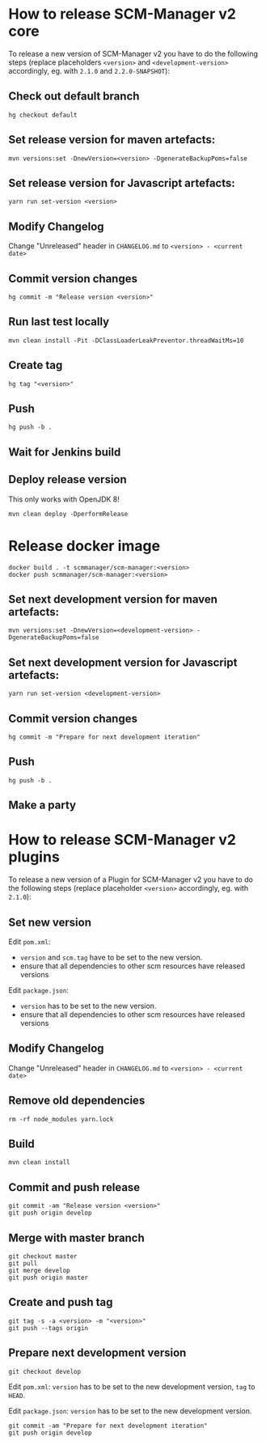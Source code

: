 # How to release SCM-Manager v2 core

To release a new version of SCM-Manager v2 you have to do the following steps (replace placeholders `<version>` and `<development-version>` accordingly, eg. with `2.1.0` and `2.2.0-SNAPSHOT`):

## Check out default branch

`hg checkout default`

## Set release version for maven artefacts:

`mvn versions:set -DnewVersion=<version> -DgenerateBackupPoms=false`

## Set release version for Javascript artefacts:

`yarn run set-version <version>`

## Modify Changelog

Change "Unreleased" header in `CHANGELOG.md` to  `<version> - <current date>`

## Commit version changes

`hg commit -m "Release version <version>"`

## Run last test locally

`mvn clean install -Pit -DClassLoaderLeakPreventor.threadWaitMs=10`

## Create tag

`hg tag "<version>"`

## Push

`hg push -b .`

## Wait for Jenkins build

## Deploy release version

This only works with OpenJDK 8!

`mvn clean deploy -DperformRelease`

# Release docker image

```
docker build . -t scmmanager/scm-manager:<version>
docker push scmmanager/scm-manager:<version>
```

## Set next development version for maven artefacts:

`mvn versions:set -DnewVersion=<development-version> -DgenerateBackupPoms=false`

## Set next development version for Javascript artefacts:

`yarn run set-version <development-version>`

## Commit version changes

`hg commit -m "Prepare for next development iteration"`

## Push

`hg push -b .`

## Make a party

# How to release SCM-Manager v2 plugins

To release a new version of a Plugin for SCM-Manager v2 you have to do the following steps (replace placeholder `<version>` accordingly, eg. with `2.1.0`):

## Set new version

Edit `pom.xml`:

- `version` and `scm.tag` have to be set to the new version.
- ensure that all dependencies to other scm resources have released versions

Edit `package.json`:

- `version` has to be set to the new version.
- ensure that all dependencies to other scm resources have released versions

## Modify Changelog

Change "Unreleased" header in `CHANGELOG.md` to  `<version> - <current date>`

## Remove old dependencies

`rm -rf node_modules yarn.lock`

## Build

`mvn clean install`

## Commit and push release

```
git commit -am "Release version <version>"
git push origin develop
```

## Merge with master branch

```
git checkout master
git pull
git merge develop
git push origin master
```

## Create and push tag

```
git tag -s -a <version> -m "<version>"
git push --tags origin
```

## Prepare next development version

```
git checkout develop
```

Edit `pom.xml`: `version` has to be set to the new development version, `tag` to `HEAD`.

Edit `package.json`: `version` has to be set to the new development version.

```
git commit -am "Prepare for next development iteration"
git push origin develop
```